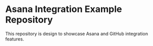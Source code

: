 # Asana Integration Example Repository

This repository is design to showcase Asana and GitHub integration features.

